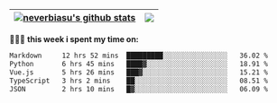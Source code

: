 | <a href="https://github.com/neverbiasu"><img align="center" src="https://github-readme-stats.vercel.app/api?username=neverbiasu&theme=dracula&show_icons=true&hide_border=true&count_private=true" alt="neverbiasu's github stats" /></a> | <a href="https://github.com/neverbiasu"><img align="center" src="https://github-readme-stats.vercel.app/api/top-langs/?username=neverbiasu&theme=dracula&show_icons=true&hide_border=true&layout=compact" /></a> |
| ------------- | ------------- |

👨🏾‍💻 **this week i spent my time on:**
<!--START_SECTION:waka-->

```txt
Markdown     12 hrs 52 mins  █████████░░░░░░░░░░░░░░░░   36.02 %
Python       6 hrs 45 mins   ████▓░░░░░░░░░░░░░░░░░░░░   18.91 %
Vue.js       5 hrs 26 mins   ███▓░░░░░░░░░░░░░░░░░░░░░   15.21 %
TypeScript   3 hrs 2 mins    ██░░░░░░░░░░░░░░░░░░░░░░░   08.51 %
JSON         2 hrs 10 mins   █▓░░░░░░░░░░░░░░░░░░░░░░░   06.09 %
```

<!--END_SECTION:waka-->
